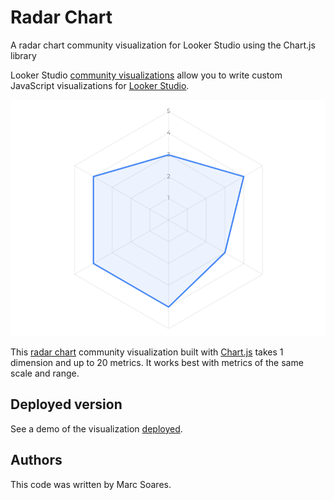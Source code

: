 # Radar Chart
A radar chart community visualization for Looker Studio using the Chart.js library

Looker Studio [community visualizations][community viz] allow you to write custom
JavaScript visualizations for [Looker Studio][lookerstudio].

![Chartjs_radar](./radar.png)

This [radar chart] community visualization built with [Chart.js][chartjs] takes 1 dimension and up to 20 metrics. It works best with metrics of the same scale and range.

## Deployed version

See a demo of the visualization [deployed].

## Authors

This code was written by Marc Soares.

[community viz]: https://developers.google.com/looker-studio/visualization
[lookerstudio]: https://lookerstudio.google.com
[radar chart]: https://en.wikipedia.org/wiki/Radar_chart
[chartjs]: https://www.chartjs.org/
[deployed]: https://lookerstudio.google.com/s/gjBSaPk0ViU

